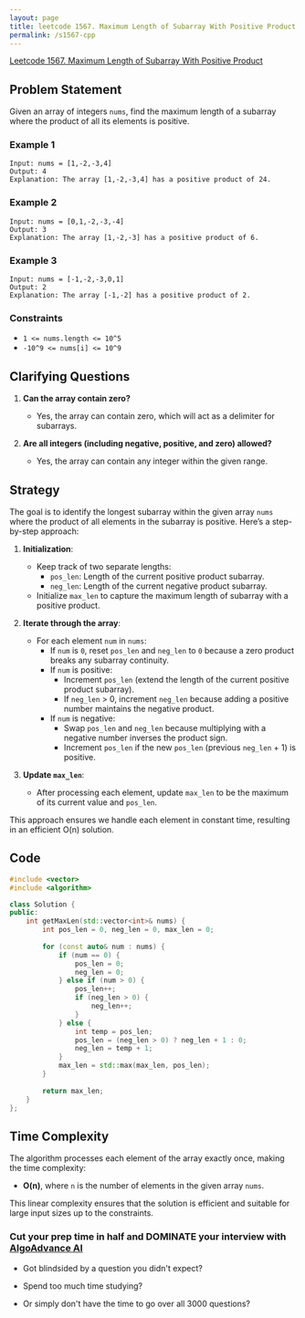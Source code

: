 ```yaml
---
layout: page
title: leetcode 1567. Maximum Length of Subarray With Positive Product
permalink: /s1567-cpp
---
```

[Leetcode 1567. Maximum Length of Subarray With Positive Product](https://algoadvance.github.io/algoadvance/l1567)
## Problem Statement

Given an array of integers `nums`, find the maximum length of a subarray where the product of all its elements is positive.

### Example 1
```
Input: nums = [1,-2,-3,4]
Output: 4
Explanation: The array [1,-2,-3,4] has a positive product of 24.
```
### Example 2
```
Input: nums = [0,1,-2,-3,-4]
Output: 3
Explanation: The array [1,-2,-3] has a positive product of 6.
```
### Example 3
```
Input: nums = [-1,-2,-3,0,1]
Output: 2
Explanation: The array [-1,-2] has a positive product of 2.
```

### Constraints
- `1 <= nums.length <= 10^5`
- `-10^9 <= nums[i] <= 10^9`

## Clarifying Questions

1. **Can the array contain zero?**
   - Yes, the array can contain zero, which will act as a delimiter for subarrays.
   
2. **Are all integers (including negative, positive, and zero) allowed?**
   - Yes, the array can contain any integer within the given range.

## Strategy

The goal is to identify the longest subarray within the given array `nums` where the product of all elements in the subarray is positive. Here’s a step-by-step approach:

1. **Initialization**:
   - Keep track of two separate lengths:
     - `pos_len`: Length of the current positive product subarray.
     - `neg_len`: Length of the current negative product subarray.
   - Initialize `max_len` to capture the maximum length of subarray with a positive product.

2. **Iterate through the array**:
   - For each element `num` in `nums`:
     - If `num` is `0`, reset `pos_len` and `neg_len` to `0` because a zero product breaks any subarray continuity.
     - If `num` is positive:
       - Increment `pos_len` (extend the length of the current positive product subarray).
       - If `neg_len` > 0, increment `neg_len` because adding a positive number maintains the negative product.
     - If `num` is negative:
       - Swap `pos_len` and `neg_len` because multiplying with a negative number inverses the product sign.
       - Increment `pos_len` if the new `pos_len` (previous `neg_len` + 1) is positive.
   
3. **Update `max_len`**:
   - After processing each element, update `max_len` to be the maximum of its current value and `pos_len`.

This approach ensures we handle each element in constant time, resulting in an efficient O(n) solution.

## Code

```cpp
#include <vector>
#include <algorithm>

class Solution {
public:
    int getMaxLen(std::vector<int>& nums) {
        int pos_len = 0, neg_len = 0, max_len = 0;
        
        for (const auto& num : nums) {
            if (num == 0) {
                pos_len = 0;
                neg_len = 0;
            } else if (num > 0) {
                pos_len++;
                if (neg_len > 0) {
                    neg_len++;
                }
            } else {
                int temp = pos_len;
                pos_len = (neg_len > 0) ? neg_len + 1 : 0;
                neg_len = temp + 1;
            }
            max_len = std::max(max_len, pos_len);
        }
        
        return max_len;
    }
};
```

## Time Complexity

The algorithm processes each element of the array exactly once, making the time complexity:
- **O(n)**, where `n` is the number of elements in the given array `nums`.

This linear complexity ensures that the solution is efficient and suitable for large input sizes up to the constraints.


### Cut your prep time in half and DOMINATE your interview with [AlgoAdvance AI](https://algoAdvance.com)

- Got blindsided by a question you didn't expect?

- Spend too much time studying?

- Or simply don't have the time to go over all 3000 questions?

